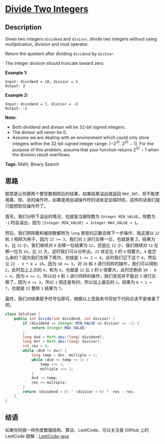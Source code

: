 # [Divide Two Integers][title]

## Description

Given two integers `dividend` and `divisor`, divide two integers without using multiplication, division and mod operator.

Return the quotient after dividing `dividend` by `divisor`.

The integer division should truncate toward zero.

**Example 1:**

```
Input: dividend = 10, divisor = 3
Output: 3
```

**Example 2:**

```
Input: dividend = 7, divisor = -3
Output: -2
```

**Note:**

- Both dividend and divisor will be 32-bit signed integers.
- The divisor will never be 0.
- Assume we are dealing with an environment which could only store integers within the 32-bit signed integer range: [−2<sup>31</sup>,  2<sup>31</sup> − 1]. For the purpose of this problem, assume that your function returns 2<sup>31</sup> − 1 when the division result overflows.

**Tags:** Math, Binary Search


## 思路

题意是让你算两个整型数相除后的结果，如果结果溢出就返回 `MAX_INT`，但不能使用乘、除、余的操作符，如果是用加减操作符的话肯定会超时哈，这样的话我们就只能想到位操作符了。

首先，我们分析下溢出的情况，也就是当被除数为 `Integer.MIN_VALUE`，除数为 `-1` 时会溢出，因为 `|Integer.MIN_VALUE| = Integer.MAX_VALUE + 1`。

然后，我们把除数和被除数都转为 `long` 类型的正数去做下一步操作，我这里以 `22` 和 `3` 相除为例子，因为 `22 >= 3`，我们对 `3` 进行左移一位，也就是乘 2，结果为 `6`，比 `22` 小，我们继续对 `6` 左移一位结果为 `12`，还是比 `22` 小，我们继续对 `12` 左移一位为 `24`，比 `22` 大，这时我们可以分析出，`22` 肯定比 `3` 的 `4` 倍要大，`4` 是怎么来的？因为我们左移了两次，也就是 `1 << 2 = 4`，此时我们记下这个 `4`，然后让 `22 - 3 * 4 = 10`，因为 `10 >= 3`，对 `10` 和 `3` 进行同样的操作，我们可以得到 `2`，此时加上上次的 `4`，和为 `6`，也就是 `22` 比 `3` 的 `6` 倍要大，此时还剩余 `10 - 6 = 4`，因为 `4 >= 3`，所以对 `4` 和 `3` 进行同样的操作，我们发现并不能对 `3` 进行左移了，因为 `4 >= 3`，所以 `1` 倍还是有的，所以加上最后的 `1`，结果为 `6 + 1 = 7`，也就是 `22` 整除 `3` 结果为 `7`。

最终，我们对结果赋予符号位即可，根据以上思路来书写如下代码应该不是难事了吧。

```java
class Solution {
    public int divide(int dividend, int divisor) {
        if (dividend == Integer.MIN_VALUE && divisor == -1) {
            return Integer.MAX_VALUE;
        }
        long dvd = Math.abs((long) dividend);
        long dvr = Math.abs((long) divisor);
        int res = 0;
        while (dvd >= dvr) {
            long temp = dvr, multiple = 1;
            while (dvd >= temp << 1) {
                temp <<= 1;
                multiple <<= 1;
            }
            dvd -= temp;
            res += multiple;
        }
        return (dividend < 0) ^ (divisor < 0) ? -res : res;
    }
}
```


## 结语

如果你同我一样热爱数据结构、算法、LeetCode，可以关注我 GitHub 上的 LeetCode 题解：[LeetCode-java][ajl]



[title]: https://leetcode.com/problems/divide-two-integers
[ajl]: https://github.com/lovelife-li/LeetCode-java
